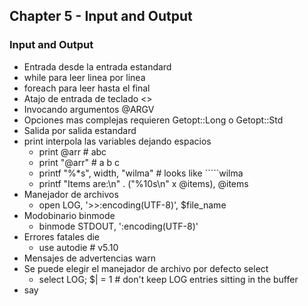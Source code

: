 ## Chapter 5 - Input and Output

### Input and Output

- Entrada desde la entrada estandard
- while para leer linea por linea
- foreach para leer hasta el final
- Atajo de entrada de teclado <>
- Invocando argumentos @ARGV
- Opciones mas complejas requieren Getopt::Long o Getopt::Std
- Salida por salida estandard
- print interpola las variables dejando espacios
    - print @arr   # abc
    - print "@arr" # a b c
    - printf "%*s", width, "wilma" # looks like `````wilma
    - printf "Items are:\n" . ("%10s\n" x @items), @items
- Manejador de archivos
    - open LOG, '>>:encoding(UTF-8)', $file_name
- Modobinario binmode
    - binmode STDOUT, ':encoding(UTF-8)'
- Errores fatales die
    - use autodie # v5.10
- Mensajes de advertencias warn
- Se puede elegir el manejador de archivo por defecto select
    - select LOG; $| = 1 # don't keep LOG entries sitting in the buffer
- say